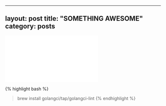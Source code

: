 
<!-- -------------------------------------------------
     HEADER
------------------------------------------------- -->

---
layout: post
title: "SOMETHING AWESOME"
category: posts
---

<!-- -------------------------------------------------
     IMAGE
------------------------------------------------- -->

![alt](/assets/dir/filename.ext)

<!-- -------------------------------------------------
     SYNTAX HIGHLIGHT BLOCK
------------------------------------------------- -->

{% highlight bash %}
> brew install golangci/tap/golangci-lint
{% endhighlight %}

